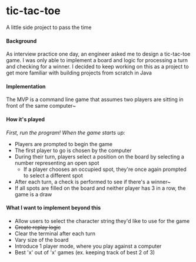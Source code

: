 # tic-tac-toe
A little side project to pass the time

#### Background 
As interview practice one day, an engineer asked me to design a tic-tac-toe game. I was only able to implement a board and logic for processing a turn and checking for a winner. I decided to keep working on this as a project to get more familiar with building projects from scratch in Java

#### Implementation
The MVP is a command line game that assumes two players are sitting in front of the same computer~ 

#### How it's played
*First, run the program! When the game starts up:*
- Players are prompted to begin the game
- The first player to go is chosen by the computer
- During their turn, players select a position on the board by selecting a number representing an open spot
    - If a player chooses an occupied spot, they're once again prompted to select a different spot 
- After each turn, a check is performed to see if there's a winner~
- If all spots are filled on the board and neither player has 3 in a row, the game is a draw

#### What I want to implement beyond this
- Allow users to select the character string they'd like to use for the game
- ~~Create replay logic~~
- Clear the terminal after each turn
- Vary size of the board
- Introduce 1 player mode, where you play against a computer
- Best 'x' out of 'x' games (ex. keeping track of best 2 of 3)